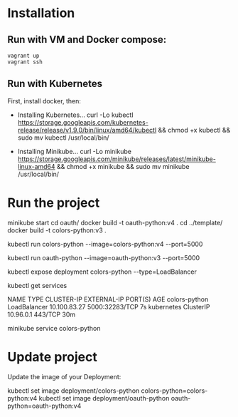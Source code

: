 # Installation

## Run with VM and Docker compose:

    vagrant up
    vagrant ssh

## Run with Kubernetes

First, install docker, then:

* Installing Kubernetes...
curl -Lo kubectl https://storage.googleapis.com/kubernetes-release/release/v1.9.0/bin/linux/amd64/kubectl && chmod +x kubectl && sudo mv kubectl /usr/local/bin/

* Installing Minikube...
curl -Lo minikube https://storage.googleapis.com/minikube/releases/latest/minikube-linux-amd64 && chmod +x minikube && sudo mv minikube /usr/local/bin/


# Run the project
minikube start
cd oauth/
docker build -t oauth-python:v4 .
cd ../template/
docker build -t colors-python:v3 .


kubectl run colors-python --image=colors-python:v4 --port=5000

kubectl run oauth-python --image=oauth-python:v3 --port=5000


kubectl expose deployment colors-python --type=LoadBalancer

kubectl get services

NAME            TYPE           CLUSTER-IP     EXTERNAL-IP   PORT(S)          AGE
colors-python   LoadBalancer   10.100.83.27   <pending>     5000:32283/TCP   7s
kubernetes      ClusterIP      10.96.0.1      <none>        443/TCP          30m


minikube service colors-python


# Update project

Update the image of your Deployment:

kubectl set image deployment/colors-python colors-python=colors-python:v4
kubectl set image deployment/oauth-python oauth-python=oauth-python:v4
